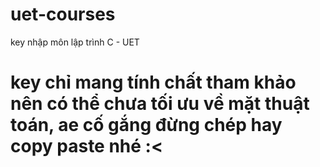 # uet-courses
key nhập môn lập trình C - UET

# key chỉ mang tính chất tham khảo nên có thể chưa tối ưu về mặt thuật toán, ae cố gắng đừng chép hay copy paste nhé :<
